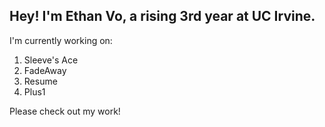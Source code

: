 ## Hey! I'm Ethan Vo, a rising 3rd year at UC Irvine. 

I'm currently working on: 
1) Sleeve's Ace
2) FadeAway
3) Resume
4) Plus1

Please check out my work!
<!--
**ethnvo/ethnvo** is a ✨ _special_ ✨ repository because its `README.md` (this file) appears on your GitHub profile.

Here are some ideas to get you started:

- 🔭 I’m currently working on ...
- 🌱 I’m currently learning ...
- 👯 I’m looking to collaborate on ...
- 🤔 I’m looking for help with ...
- 💬 Ask me about ...
- 📫 How to reach me: ...
- 😄 Pronouns: ...
- ⚡ Fun fact: ...
-->
